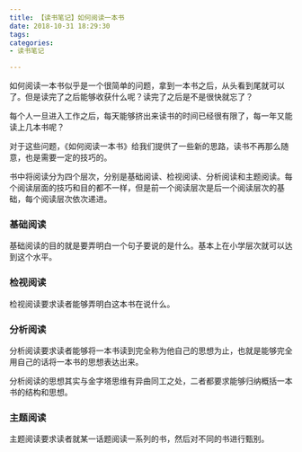 ```yaml
---
title: 【读书笔记】如何阅读一本书
date: 2018-10-31 18:29:30
tags:
categories:
- 读书笔记

---
```


如何阅读一本书似乎是一个很简单的问题，拿到一本书之后，从头看到尾就可以了。但是读完了之后能够收获什么呢？读完了之后是不是很快就忘了？

每个人一旦进入工作之后，每天能够挤出来读书的时间已经很有限了，每一年又能读上几本书呢？

对于这些问题，《如何阅读一本书》给我们提供了一些新的思路，读书不再那么随意，也是需要一定的技巧的。

书中将阅读分为四个层次，分别是基础阅读、检视阅读、分析阅读和主题阅读。每个阅读层面的技巧和目的都不一样，但是前一个阅读层次是后一个阅读层次的基础，每个阅读层次依次递进。

### 基础阅读
基础阅读的目的就是要弄明白一个句子要说的是什么。基本上在小学层次就可以达到这个水平。

### 检视阅读
检视阅读要求读者能够弄明白这本书在说什么。

### 分析阅读
分析阅读要求读者能够将一本书读到完全称为他自己的思想为止，也就是能够完全用自己的话将一本书的思想表达出来。


分析阅读的思想其实与金字塔思维有异曲同工之处，二者都要求能够归纳概括一本书的结构和思想。


### 主题阅读
主题阅读要求读者就某一话题阅读一系列的书，然后对不同的书进行甄别。



